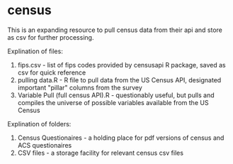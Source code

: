 # census
This is an expanding resource to pull census data from their api and store as csv for further processing. 

Explination of files:
1. fips.csv - list of fips codes provided by censusapi R package, saved as csv for quick reference
2. pulling data.R - R file to pull data from the US Census API, designated important "pillar" columns from the survey
3. Variable Pull (full census API).R - questionably useful, but pulls and compiles the universe of possible variables available from the US Census

Explination of folders:
1. Census Questionaires - a holding place for pdf versions of census and ACS questionaires
2. CSV files - a storage facility for relevant census csv files 